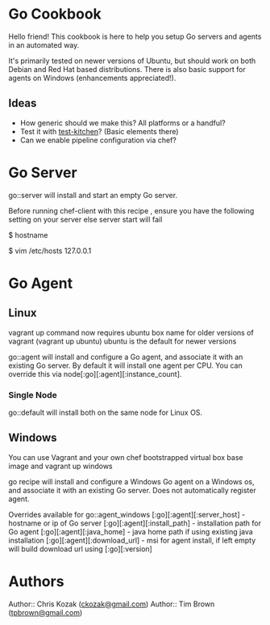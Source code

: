 # Go Cookbook

Hello friend! This cookbook is here to help you setup Go servers and agents
in an automated way. 

It's primarily tested on newer versions of Ubuntu, but should work on both Debian and Red Hat based distributions.  There is also basic support for agents on Windows (enhancements appreciated!).


## Ideas

- How generic should we make this? All platforms or a handful?
- Test it with [test-kitchen](https://github.com/opscode/test-kitchen)? (Basic elements there)
- Can we enable pipeline configuration via chef?

# Go Server

go::server will install and start an empty Go server.

Before running chef-client with this recipe , ensure you have the
following setting on your server else server start will fail

$ hostname 
<server-hostname>

$ vim /etc/hosts
127.0.0.1 <server-hostname>

# Go Agent

## Linux
vagrant up command now requires ubuntu box name for older versions of vagrant (vagrant up ubuntu)
ubuntu is the default for newer versions

go::agent will install and configure a Go agent, and associate it with an existing Go server.  By default it will install one agent per CPU.  You can override this via node[:go][:agent][:instance_count].
### Single Node
go::default will install both on the same node for Linux OS.

## Windows

You can use Vagrant and your own chef bootstrapped virtual box base image and vagrant up windows

go recipe will install and configure a Windows Go agent on a Windows os, and associate it with an existing Go server.  Does not automatically register agent.

Overrides available for go::agent_windows
[:go][:agent][:server_host] - hostname or ip of Go server
[:go][:agent][:install_path] - installation path for Go agent
[:go][:agent][:java_home] - java home path if using existing java installation
[:go][:agent][:download_url] - msi for agent install, if left empty will build download url using [:go][:version]

# Authors
Author:: Chris Kozak (<ckozak@gmail.com>)
Author:: Tim Brown (<tpbrown@gmail.com>)
